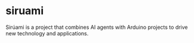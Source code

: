 # siruami
Sirúami is a project that combines AI agents with Arduino projects to drive new technology and applications.
